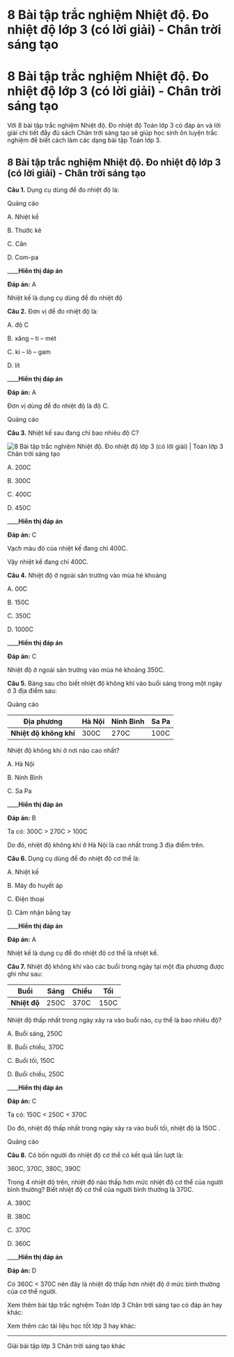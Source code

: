 # 8 Bài tập trắc nghiệm Nhiệt độ. Đo nhiệt độ lớp 3 (có lời giải) - Chân trời sáng tạo

# 8 Bài tập trắc nghiệm Nhiệt độ. Đo nhiệt độ lớp 3 (có lời giải) - Chân trời sáng tạo

Với 8 bài tập trắc nghiệm Nhiệt độ. Đo nhiệt độ Toán lớp 3 có đáp án và lời giải chi tiết đầy đủ sách Chân trời sáng tạo sẽ giúp học sinh ôn luyện trắc nghiệm để biết cách làm các dạng bài tập Toán lớp 3.

## 8 Bài tập trắc nghiệm Nhiệt độ. Đo nhiệt độ lớp 3 (có lời giải) - Chân trời sáng tạo

**Câu 1.** Dụng cụ dùng để đo nhiệt độ là:

Quảng cáo

A. Nhiệt kế

B. Thước kẻ

C. Cân

D. Com-pa

____**Hiển thị đáp án**

**Đáp án:** A

Nhiệt kế là dụng cụ dùng để đo nhiệt độ

**Câu 2.** Đơn vị để đo nhiệt độ là:

A. độ C

B. xăng – ti – mét

C. ki – lô – gam

D. lít

____**Hiển thị đáp án**

**Đáp án:** A

Đơn vị dùng để đo nhiệt độ là độ C.

Quảng cáo

**Câu 3.** Nhiệt kế sau đang chỉ bao nhiêu độ C?

![8 Bài tập trắc nghiệm Nhiệt độ. Đo nhiệt độ lớp 3 \(có lời giải\) | Toán lớp 3 Chân trời sáng tạo](https://vietjack.com/toan-3-ct/images/trac-nghiem-nhiet-do-do-nhiet-do-244815.PNG)

A. 200C

B. 300C

C. 400C

D. 450C

____**Hiển thị đáp án**

**Đáp án:** C

Vạch màu đỏ của nhiệt kế đang chỉ 400C. 

Vậy nhiệt kế đang chỉ 400C.

**Câu 4.** Nhiệt độ ở ngoài sân trường vào mùa hè khoảng

A. 00C

B. 150C

C. 350C

D. 1000C

____**Hiển thị đáp án**

**Đáp án:** C

Nhiệt độ ở ngoài sân trường vào mùa hè khoảng 350C.

**Câu 5.** Bảng sau cho biết nhiệt độ không khí vào buổi sáng trong một ngày ở 3 địa điểm sau:

Quảng cáo

**Địa phương** | Hà Nội | Ninh Bình | Sa Pa  
---|---|---|---  
**Nhiệt độ không khí** | 300C | 270C | 100C  
  
Nhiệt độ không khí ở nơi nào cao nhất?

A. Hà Nội

B. Ninh Bình

C. Sa Pa

____**Hiển thị đáp án**

**Đáp án:** B

Ta có: 300C > 270C > 100C 

Do đó, nhiệt độ không khí ở Hà Nội là cao nhất trong 3 địa điểm trên.

**Câu 6.** Dụng cụ dùng để đo nhiệt độ cơ thể là:

A. Nhiệt kế

B. Máy đo huyết áp

C. Điện thoại

D. Cảm nhận bằng tay

____**Hiển thị đáp án**

**Đáp án:** A

Nhiệt kế là dụng cụ để đo nhiệt độ cơ thể là nhiệt kế.

**Câu 7.** Nhiệt độ không khí vào các buổi trong ngày tại một địa phương được ghi như sau:

**Buổi** | Sáng | Chiều | Tối  
---|---|---|---  
**Nhiệt độ** | 250C  | 370C  | 150C   
  
Nhiệt độ thấp nhất trong ngày xảy ra vào buổi nào, cụ thể là bao nhiêu độ?

A. Buổi sáng, 250C 

B. Buổi chiều, 370C 

C. Buổi tối, 150C 

D. Buổi chiều, 250C 

____**Hiển thị đáp án**

**Đáp án:** C

Ta có: 150C < 250C < 370C 

Do đó, nhiệt độ thấp nhất trong ngày xảy ra vào buổi tối, nhiệt độ là 150C .

Quảng cáo

**Câu 8.** Có bốn người đo nhiệt độ cơ thể có kết quả lần lượt là: 

360C, 370C, 380C, 390C

Trong 4 nhiệt độ trên, nhiệt độ nào thấp hơn mức nhiệt độ cơ thể của người bình thường? Biết nhiệt độ cơ thể của người bình thường là 370C.

A. 390C

B. 380C

C. 370C

D. 360C

____**Hiển thị đáp án**

**Đáp án:** D

Có 360C < 370C nên đây là nhiệt độ thấp hơn nhiệt độ ở mức bình thường của cơ thể người.

Xem thêm bài tập trắc nghiệm Toán lớp 3 Chân trời sáng tạo có đáp án hay khác:

Xem thêm các tài liệu học tốt lớp 3 hay khác:

* * *

Giải bài tập lớp 3 Chân trời sáng tạo khác
